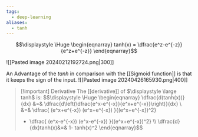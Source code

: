 ```yaml
---
tags:
  - deep-learning
aliases:
  - tanh
---
```

$$\displaystyle \Huge \begin{eqnarray} 
tanh(x) = \dfrac{e^z-e^{-z}}{e^z+e^{-z}}
\end{eqnarray}$$

![[Pasted image 20240212192724.png|300]]

An Advantage of the *tanh* in comparison with the [[Sigmoid function]] is that it keeps the sign of the input.
![[Pasted image 20240426165930.png|400]]


>[!important] Derivative
>The [[derivative]] of $\displaystyle \large tanh$ is:
>$$\displaystyle \Huge \begin{eqnarray} 
>\dfrac{d(tanh(x))}{dx}
>&=&
>\dfrac{d\left(\dfrac{e^x-e^{-x}}{e^x+e^{-x}}\right)}{dx} 
>\\
>&=&
>\dfrac{
>(e^x+e^{-x})
>(e^x+e^{-x})
>}{(e^x+e^{-x})^2} 
>- \dfrac{
>(e^x-e^{-x})
>(e^x-e^{-x})
>}{(e^x+e^{-x})^2} 
>\\\\
>\dfrac{d}{dx}tanh(x)&=&
>1- tanh(x)^2
>\end{eqnarray}$$
